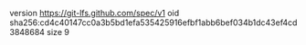 version https://git-lfs.github.com/spec/v1
oid sha256:cd4c40147cc0a3b5bd1efa535425916efbf1abb6bef034b1dc43ef4cd3848684
size 9
